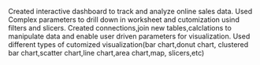 Created interactive dashboard to track and analyze online sales data.
Used Complex parameters to drill down in worksheet and cutomization usind filters and slicers.
Created connections,join new tables,calclations to manipulate data and enable user driven parameters for visualization.
Used different types of cutomized visualization(bar chart,donut chart, clustered bar chart,scatter chart,line chart,area chart,map, slicers,etc)

